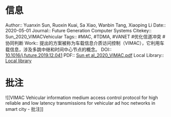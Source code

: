 # 信息
Author:: Yuanxin Sun, Ruoxin Kuai, Sa Xiao, Wanbin Tang, Xiaoping Li
Date:: 2020-05-01
Journal:: Future Generation Computer Systems
Citekey:: Sun_2020_VIMACVehicular
Tags::  #MAC, #TDMA, #VANET #优化信道冲突 #协同判断 
Work:: 提出的方案被称为车载信息介质访问控制（VIMAC），它利用车载信息，涉及多跳中继和时间中心节点的概念。
DOI:: [10.1016/j.future.2019.12.041](https://doi.org/10.1016/j.future.2019.12.041)
PDF:: [Sun et al_2020_VIMAC.pdf](zotero://open-pdf/library/items/2ASG9CZF)
Local Library:: [Local library](zotero://select/items/1_K9HW3G9J)

# 批注
![[VIMAC Vehicular information medium access control protocol for high reliable and low latency transmissions for vehicular ad hoc networks in smart city - 批注]]